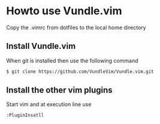 # Howto use Vundle.vim

Copy the .vimrc from dotfiles to the local home directory

## Install Vundle.vim

When git is installed then use the following command

```bash
$ git clone https://github.com/VundleVim/Vundle.vim.git
```

## Install the other vim plugins

Start vim and at execution line use

```vim
:PluginInsatll
```


